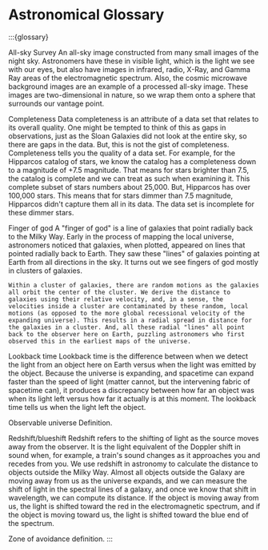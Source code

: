 # Astronomical Glossary

:::{glossary}


All-sky Survey
    An all-sky image constructed from many small images of the night sky. Astronomers have these in visible light, which is the light we see with our eyes, but also have images in infrared, radio, X-Ray, and Gamma Ray areas of the electromagnetic spectrum. Also, the cosmic microwave background images are an example of a processed all-sky image. These images are two-dimensional in nature, so we wrap them onto a sphere that surrounds our vantage point.

Completeness
    Data completeness is an attribute of a data set that relates to its overall quality. One might be tempted to think of this as gaps in observations, just as the Sloan Galaxies did not look at the entire sky, so there are gaps in the data. But, this is not the gist of completeness. Completeness tells you the quality of a data set. For example, for the Hipparcos catalog of stars, we know the catalog has a completeness down to a magnitude of +7.5 magnitude. That means for stars brighter than 7.5, the catalog is complete and we can treat as such when examining it. This complete subset of stars numbers about 25,000. But, Hipparcos has over 100,000 stars. This means that for stars dimmer than 7.5 magnitude, Hipparcos didn't capture them all in its data. The data set is incomplete for these dimmer stars.


Finger of god
    A "finger of god" is a line of galaxies that point radially back to the Milky Way. Early in the process of mapping the local universe, astronomers noticed that galaxies, when plotted, appeared on lines that pointed radially back to Earth. They saw these "lines" of galaxies pointing at Earth from all directions in the sky. It turns out we see fingers of god mostly in clusters of galaxies. 
    
    Within a cluster of galaxies, there are random motions as the galaxies all orbit the center of the cluster. We derive the distance to galaxies using their relative velocity, and, in a sense, the velocities inside a cluster are contaminated by these random, local motions (as opposed to the more global recessional velocity of the expanding universe). This results in a radial spread in distance for the galaxies in a cluster. And, all these radial "lines" all point back to the observer here on Earth, puzzling astronomers who first observed this in the earliest maps of the universe.


Lookback time
    Lookback time is the difference between when we detect the light from an object here on Earth versus when the light was emitted by the object. Because the universe is expanding, and spacetime can expand faster than the speed of light (matter cannot, but the intervening fabric of spacetime can), it produces a discrepancy between how far an object was when its light left versus how far it actually is at this moment. The lookback time tells us when the light left the object.


Observable universe
    Definition.


Redshift/blueshift
    Redshift refers to the shifting of light as the source moves away from the observer. It is the light equivalent of the Doppler shift in sound when, for example, a train's sound changes as it approaches you and recedes from you. We use redshift in astronomy to calculate the distance to objects outside the Milky Way. Almost all objects outside the Galaxy are moving away from us as the universe expands, and we can measure the shift of light in the spectral lines of a galaxy, and once we know that shift in wavelength, we can compute its distance. If the object is moving away from us, the light is shifted toward the red in the electromagnetic spectrum, and if the object is moving toward us, the light is shifted toward the blue end of the spectrum.


Zone of avoidance
    definition.
:::

